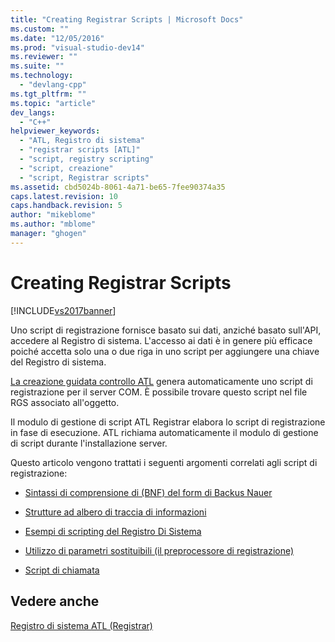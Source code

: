 ```yaml
---
title: "Creating Registrar Scripts | Microsoft Docs"
ms.custom: ""
ms.date: "12/05/2016"
ms.prod: "visual-studio-dev14"
ms.reviewer: ""
ms.suite: ""
ms.technology: 
  - "devlang-cpp"
ms.tgt_pltfrm: ""
ms.topic: "article"
dev_langs: 
  - "C++"
helpviewer_keywords: 
  - "ATL, Registro di sistema"
  - "registrar scripts [ATL]"
  - "script, registry scripting"
  - "script, creazione"
  - "script, Registrar scripts"
ms.assetid: cbd5024b-8061-4a71-be65-7fee90374a35
caps.latest.revision: 10
caps.handback.revision: 5
author: "mikeblome"
ms.author: "mblome"
manager: "ghogen"
---
```

# Creating Registrar Scripts
[!INCLUDE[vs2017banner](../assembler/inline/includes/vs2017banner.md)]

Uno script di registrazione fornisce basato sui dati, anziché basato sull'API, accedere al Registro di sistema.  L'accesso ai dati è in genere più efficace poiché accetta solo una o due riga in uno script per aggiungere una chiave del Registro di sistema.  
  
 [La creazione guidata controllo ATL](../atl/reference/atl-control-wizard.md) genera automaticamente uno script di registrazione per il server COM.  È possibile trovare questo script nel file RGS associato all'oggetto.  
  
 Il modulo di gestione di script ATL Registrar elabora lo script di registrazione in fase di esecuzione.  ATL richiama automaticamente il modulo di gestione di script durante l'installazione server.  
  
 Questo articolo vengono trattati i seguenti argomenti correlati agli script di registrazione:  
  
-   [Sintassi di comprensione di \(BNF\) del form di Backus Nauer](../atl/understanding-backus-nauer-form-bnf-syntax.md)  
  
-   [Strutture ad albero di traccia di informazioni](../atl/understanding-parse-trees.md)  
  
-   [Esempi di scripting del Registro Di Sistema](../atl/registry-scripting-examples.md)  
  
-   [Utilizzo di parametri sostituibili \(il preprocessore di registrazione\)](../atl/using-replaceable-parameters-the-registrar-s-preprocessor.md)  
  
-   [Script di chiamata](../atl/invoking-scripts.md)  
  
## Vedere anche  
 [Registro di sistema ATL \(Registrar\)](../atl/atl-registry-component-registrar.md)
